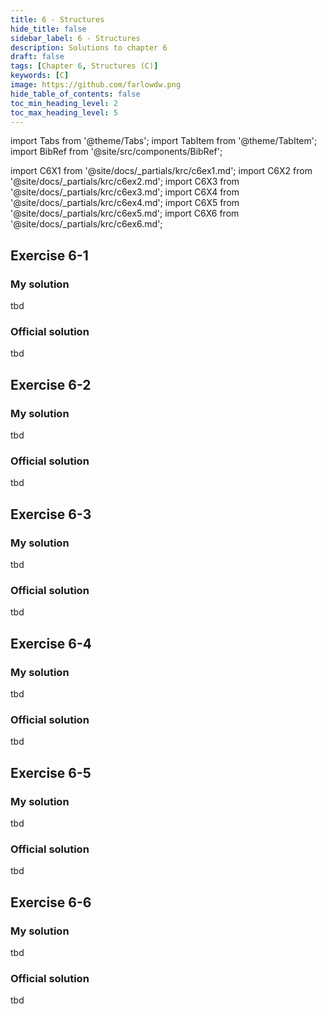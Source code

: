 ```yaml
---
title: 6 - Structures
hide_title: false
sidebar_label: 6 - Structures
description: Solutions to chapter 6
draft: false
tags: [Chapter 6, Structures (C)]
keywords: [C]
image: https://github.com/farlowdw.png
hide_table_of_contents: false
toc_min_heading_level: 2
toc_max_heading_level: 5
---
```


import Tabs from '@theme/Tabs';
import TabItem from '@theme/TabItem';
import BibRef from '@site/src/components/BibRef';

import C6X1 from '@site/docs/_partials/krc/c6ex1.md';
import C6X2 from '@site/docs/_partials/krc/c6ex2.md';
import C6X3 from '@site/docs/_partials/krc/c6ex3.md';
import C6X4 from '@site/docs/_partials/krc/c6ex4.md';
import C6X5 from '@site/docs/_partials/krc/c6ex5.md';
import C6X6 from '@site/docs/_partials/krc/c6ex6.md';

## Exercise 6-1

> <C6X1 />

### My solution

tbd

### Official solution

tbd

## Exercise 6-2

> <C6X2 />

### My solution

tbd

### Official solution

tbd

## Exercise 6-3

> <C6X3 />

### My solution

tbd

### Official solution

tbd

## Exercise 6-4

> <C6X4 />

### My solution

tbd

### Official solution

tbd

## Exercise 6-5

> <C6X5 />

### My solution

tbd

### Official solution

tbd

## Exercise 6-6

> <C6X6 />

### My solution

tbd

### Official solution

tbd
